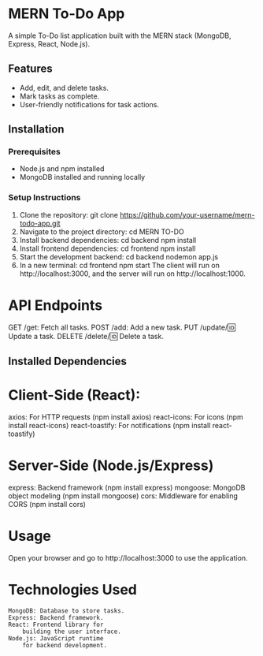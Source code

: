 # MERN To-Do App

A simple To-Do list application built with the MERN stack (MongoDB, Express, React, Node.js).

## Features

- Add, edit, and delete tasks.
- Mark tasks as complete.
- User-friendly notifications for task actions.

## Installation


### Prerequisites

- Node.js and npm installed
- MongoDB installed and running locally


### Setup Instructions

1. Clone the repository:
   git clone https://github.com/your-username/mern-todo-app.git
2. Navigate to the project directory:
    cd MERN TO-DO
3. Install backend dependencies:
    cd backend
    npm install
4. Install frontend dependencies:
    cd frontend
    npm install
5. Start the development backend:
   cd backend
    nodemon app.js 
6. In a new terminal:
    cd frontend
    npm start
The client will run on http://localhost:3000, and the server will run on http://localhost:1000. 


# API Endpoints

GET /get: Fetch all tasks.
POST /add: Add a new task.
PUT /update/:id: Update a task.
DELETE /delete/:id: Delete a task.


## Installed Dependencies

# Client-Side (React):
axios: For HTTP requests (npm install axios)
react-icons: For icons (npm install react-icons)
react-toastify: For notifications (npm install react-toastify)

# Server-Side (Node.js/Express)
express: Backend framework (npm install express)
mongoose: MongoDB object modeling (npm install mongoose)
cors: Middleware for enabling CORS (npm install cors)

# Usage
Open your browser and go to http://localhost:3000 to use the application.

# Technologies Used
    MongoDB: Database to store tasks.
    Express: Backend framework.
    React: Frontend library for           
        building the user interface.
    Node.js: JavaScript runtime 
        for backend development.

